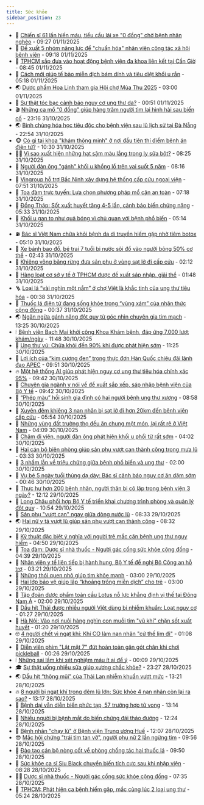 ```yaml
---
title: Sức khỏe
sidebar_position: 23
---
```


<!-- dantri-suc-khoe:START -->
- 🤔 [Chiến sĩ 61 lần hiến máu, tiểu cầu lái xe &quot;0 đồng&quot; chở bệnh nhân nghèo](https://dantri.com.vn/suc-khoe/chien-si-61-lan-hien-mau-tieu-cau-lai-xe-0-dong-cho-benh-nhan-ngheo-20251101162129411.htm) - 09:27 01/11/2025
- 🚦 [Đề xuất 5 nhóm năng lực để &quot;chuẩn hóa&quot; nhân viên công tác xã hội bệnh viện](https://dantri.com.vn/suc-khoe/de-xuat-5-nhom-nang-luc-de-chuan-hoa-nhan-vien-cong-tac-xa-hoi-benh-vien-20251101082001047.htm) - 09:18 01/11/2025
- 🤖 [TPHCM sắp đưa vào hoạt động bệnh viện đa khoa liên kết tại Cần Giờ](https://dantri.com.vn/suc-khoe/tphcm-sap-dua-vao-hoat-dong-benh-vien-da-khoa-lien-ket-tai-can-gio-20251101140822166.htm) - 08:45 01/11/2025
- 🐻 [Cách mới giúp tế bào miễn dịch bám dính và tiêu diệt khối u rắn](https://dantri.com.vn/suc-khoe/cach-moi-giup-te-bao-mien-dich-bam-dinh-va-tieu-diet-khoi-u-ran-20251031070109435.htm) - 05:18 01/11/2025
- 🌏 [Dược phẩm Hoa Linh tham gia Hội chợ Mùa Thu 2025](https://dantri.com.vn/suc-khoe/duoc-pham-hoa-linh-tham-gia-hoi-cho-mua-thu-2025-20251101091446150.htm) - 03:00 01/11/2025
- 👺 [Sự thật tóc bạc cảnh báo nguy cơ ung thư da?](https://dantri.com.vn/suc-khoe/su-that-toc-bac-canh-bao-nguy-co-ung-thu-da-20251030175604973.htm) - 00:51 01/11/2025
- 🎬 [Những ca mổ “0 đồng” giúp hàng trăm người tìm lại hình hài sau biến cố](https://dantri.com.vn/suc-khoe/nhung-ca-mo-0-dong-giup-hang-tram-nguoi-tim-lai-hinh-hai-sau-bien-co-20251029030323037.htm) - 23:16 31/10/2025
- 🌏 [Binh chủng hóa học tiêu độc cho bệnh viện sau lũ lịch sử tại Đà Nẵng](https://dantri.com.vn/suc-khoe/binh-chung-hoa-hoc-tieu-doc-cho-benh-vien-sau-lu-lich-su-tai-da-nang-20251031182327510.htm) - 22:54 31/10/2025
- 🐵 [Có gì tại khoa &quot;khám thông minh&quot; ở nơi đầu tiên thí điểm bệnh án điện tử?](https://dantri.com.vn/suc-khoe/co-gi-tai-khoa-kham-thong-minh-o-noi-dau-tien-thi-diem-benh-an-dien-tu-20251031121513228.htm) - 10:30 31/10/2025
- 👨‍🏫 [Vì sao xuất hiện những hạt sậm màu lắng trong ly sữa bột?](https://dantri.com.vn/suc-khoe/vi-sao-xuat-hien-nhung-hat-sam-mau-lang-trong-ly-sua-bot-20251031094602312.htm) - 08:25 31/10/2025
- 🤗 [Người đàn ông &quot;gánh&quot; khối u khổng lồ trên vai suốt 5 năm](https://dantri.com.vn/suc-khoe/nguoi-dan-ong-ganh-khoi-u-khong-lo-tren-vai-suot-5-nam-20251031151405671.htm) - 08:16 31/10/2025
- 🫶 [Vingroup hỗ trợ Bắc Ninh xây dựng hệ thống cấp cứu ngoại viện](https://dantri.com.vn/suc-khoe/vingroup-ho-tro-bac-ninh-xay-dung-he-thong-cap-cuu-ngoai-vien-20251031144440729.htm) - 07:51 31/10/2025
- 🙉 [Toạ đàm trực tuyến: Lựa chọn phương pháp mổ cận an toàn](https://dantri.com.vn/suc-khoe/toa-dam-truc-tuyen-lua-chon-phuong-phap-mo-can-an-toan-20251030165610011.htm) - 07:18 31/10/2025
- 🦅 [Đồng Tháp: Sốt xuất huyết tăng 4-5 lần, cảnh báo biến chứng nặng](https://dantri.com.vn/suc-khoe/dong-thap-sot-xuat-huyet-tang-4-5-lan-canh-bao-bien-chung-nang-20251031092549280.htm) - 05:33 31/10/2025
- 🐘 [Khối u gan to như quả bóng vì chủ quan với bệnh phổ biến](https://dantri.com.vn/suc-khoe/khoi-u-gan-to-nhu-qua-bong-vi-chu-quan-voi-benh-pho-bien-20251031112821329.htm) - 05:14 31/10/2025
- ⛽️ [Bác sĩ Việt Nam chữa khỏi bệnh da di truyền hiếm gặp nhờ tiêm botox](https://dantri.com.vn/suc-khoe/bac-si-viet-nam-chua-khoi-benh-da-di-truyen-hiem-gap-nho-tiem-botox-20251031105220043.htm) - 05:10 31/10/2025
- 🤡 [Xe bánh bao đổ, bé trai 7 tuổi bị nước sôi đổ vào người bỏng 50% cơ thể](https://dantri.com.vn/suc-khoe/xe-banh-bao-do-be-trai-7-tuoi-bi-nuoc-soi-do-vao-nguoi-bong-50-co-the-20251031090328745.htm) - 02:43 31/10/2025
- 💼 [Khiêng võng băng rừng đưa sản phụ ở vùng sạt lở đi cấp cứu](https://dantri.com.vn/suc-khoe/khieng-vong-bang-rung-dua-san-phu-o-vung-sat-lo-di-cap-cuu-20251031085858614.htm) - 02:12 31/10/2025
- 🤔 [Hàng loạt cơ sở y tế ở TPHCM được đề xuất sáp nhập, giải thể](https://dantri.com.vn/suc-khoe/hang-loat-co-so-y-te-o-tphcm-duoc-de-xuat-sap-nhap-giai-the-20251031012029360.htm) - 01:48 31/10/2025
- 🪜 [Loại lá “vài nghìn một nắm” ở chợ Việt là khắc tinh của ung thư tiêu hóa](https://dantri.com.vn/suc-khoe/loai-la-vai-nghin-mot-nam-o-cho-viet-la-khac-tinh-cua-ung-thu-tieu-hoa-20251031071433349.htm) - 00:38 31/10/2025
- 📝 [Thuốc lá điện tử đang sống khỏe trong “vùng xám” của nhận thức cộng đồng](https://dantri.com.vn/suc-khoe/thuoc-la-dien-tu-dang-song-khoe-trong-vung-xam-cua-nhan-thuc-cong-dong-20251031065826105.htm) - 00:37 31/10/2025
- 🌏 [Ngăn ngừa gánh nặng đột quỵ từ góc nhìn chuyên gia tim mạch](https://dantri.com.vn/suc-khoe/ngan-ngua-ganh-nang-dot-quy-tu-goc-nhin-chuyen-gia-tim-mach-20251030201007449.htm) - 13:25 30/10/2025
- 🕯 [Bệnh viện Bạch Mai khởi công Khoa Khám bệnh, đáp ứng 7.000 lượt khám/ngày](https://dantri.com.vn/suc-khoe/benh-vien-bach-mai-khoi-cong-khoa-kham-benh-dap-ung-7000-luot-khamngay-20251030184505740.htm) - 11:48 30/10/2025
- 🦍 [Ung thư vú: Chữa khỏi đến 90% khi được phát hiện sớm](https://dantri.com.vn/suc-khoe/ung-thu-vu-chua-khoi-den-90-khi-duoc-phat-hien-som-20251030182227610.htm) - 11:25 30/10/2025
- 🌈 [Lợi ích của “kim cương đen” trong thực đơn Hàn Quốc chiêu đãi lãnh đạo APEC](https://dantri.com.vn/suc-khoe/loi-ich-cua-kim-cuong-den-trong-thuc-don-han-quoc-chieu-dai-lanh-dao-apec-20251030143905836.htm) - 09:51 30/10/2025
- 🔥 [Một hệ thống AI giúp phát hiện nguy cơ ung thư tiêu hóa chính xác 95%](https://dantri.com.vn/suc-khoe/mot-he-thong-ai-giup-phat-hien-nguy-co-ung-thu-tieu-hoa-chinh-xac-95-20251030160828752.htm) - 09:42 30/10/2025
- 🌊 [Chuyên gia ngành y nói về đề xuất sắp xếp, sáp nhập bệnh viện của Bộ Y tế](https://dantri.com.vn/suc-khoe/chuyen-gia-nganh-y-noi-ve-de-xuat-sap-xep-sap-nhap-benh-vien-cua-bo-y-te-20251022232025751.htm) - 09:42 30/10/2025
- 🚦 [“Phép màu” hồi sinh gia đình có hai người bệnh ung thư xương](https://dantri.com.vn/suc-khoe/phep-mau-hoi-sinh-gia-dinh-co-hai-nguoi-benh-ung-thu-xuong-20251030153549469.htm) - 08:58 30/10/2025
- 🤖 [Xuyên đêm khiêng 3 nạn nhân bị sạt lở đi hơn 20km đến bệnh viện cấp cứu](https://dantri.com.vn/suc-khoe/xuyen-dem-khieng-3-nan-nhan-bi-sat-lo-di-hon-20km-den-benh-vien-cap-cuu-20251030121003955.htm) - 05:54 30/10/2025
- 🤡 [Những vùng đất trường thọ đều ăn chung một món, lại rất rẻ ở Việt Nam](https://dantri.com.vn/suc-khoe/nhung-vung-dat-truong-tho-deu-an-chung-mot-mon-lai-rat-re-o-viet-nam-20251030102027442.htm) - 04:09 30/10/2025
- 💂 [Chăm đi viện, người đàn ông phát hiện khối u phổi từ rất sớm](https://dantri.com.vn/suc-khoe/cham-di-vien-nguoi-dan-ong-phat-hien-khoi-u-phoi-tu-rat-som-20251030110101873.htm) - 04:02 30/10/2025
- 🦄 [Hai cán bộ biên phòng giúp sản phụ vượt cạn thành công trong mưa lũ](https://dantri.com.vn/suc-khoe/hai-can-bo-bien-phong-giup-san-phu-vuot-can-thanh-cong-trong-mua-lu-20251030100647855.htm) - 03:33 30/10/2025
- 🧠 [3 nhầm lẫn về triệu chứng giữa bệnh phổ biến và ung thư](https://dantri.com.vn/suc-khoe/3-nham-lan-ve-trieu-chung-giua-benh-pho-bien-va-ung-thu-20251030083329494.htm) - 02:00 30/10/2025
- 🤖 [Vụ bé 5 ngày tuổi thủng dạ dày: Bác sĩ cảnh báo nguy cơ ăn dặm sớm](https://dantri.com.vn/suc-khoe/vu-be-5-ngay-tuoi-thung-da-day-bac-si-canh-bao-nguy-co-an-dam-som-20251029164820819.htm) - 00:46 30/10/2025
- 💼 [Thực hư hơn 200 bệnh nhân, người thân bị cô lập trong bệnh viện 3 ngày?](https://dantri.com.vn/suc-khoe/thuc-hu-hon-200-benh-nhan-nguoi-than-bi-co-lap-trong-benh-vien-3-ngay-20251029173153689.htm) - 12:12 29/10/2025
- 🧰 [Long Châu phối hợp Bộ Y tế triển khai chương trình phòng và quản lý đột quỵ](https://dantri.com.vn/suc-khoe/long-chau-phoi-hop-bo-y-te-trien-khai-chuong-trinh-phong-va-quan-ly-dot-quy-20251029174452344.htm) - 10:54 29/10/2025
- 🎉 [Sản phụ &quot;vượt cạn&quot; ngay giữa dòng nước lũ](https://dantri.com.vn/suc-khoe/san-phu-vuot-can-ngay-giua-dong-nuoc-lu-20251029152408415.htm) - 08:33 29/10/2025
- 🌏 [Hai nữ y tá vượt lũ giúp sản phụ vượt cạn thành công](https://dantri.com.vn/suc-khoe/hai-nu-y-ta-vuot-lu-giup-san-phu-vuot-can-thanh-cong-20251029150519543.htm) - 08:32 29/10/2025
- 📝 [Kỹ thuật đặc biệt ý nghĩa với người trẻ mắc căn bệnh ung thư nguy hiểm](https://dantri.com.vn/suc-khoe/ky-thuat-dac-biet-y-nghia-voi-nguoi-tre-mac-can-benh-ung-thu-nguy-hiem-20251029112950967.htm) - 04:50 29/10/2025
- 🧠 [Tọa đàm: Dược sĩ nhà thuốc - Người gác cổng sức khỏe cộng đồng](https://dantri.com.vn/suc-khoe/toa-dam-duoc-si-nha-thuoc-nguoi-gac-cong-suc-khoe-cong-dong-20251029113852025.htm) - 04:39 29/10/2025
- 🚀 [Nhân viên y tế liên tiếp bị hành hung, Bộ Y tế đề nghị Bộ Công an hỗ trợ](https://dantri.com.vn/suc-khoe/nhan-vien-y-te-lien-tiep-bi-hanh-hung-bo-y-te-de-nghi-bo-cong-an-ho-tro-20251029102118539.htm) - 03:21 29/10/2025
- 💯 [Những thói quen nhỏ giúp tim khỏe mạnh](https://dantri.com.vn/suc-khoe/nhung-thoi-quen-nho-giup-tim-khoe-manh-20251028220532459.htm) - 03:00 29/10/2025
- 🫶 [Hai lớp bảo vệ giúp lấp “khoảng trống miễn dịch” cho trẻ](https://dantri.com.vn/suc-khoe/hai-lop-bao-ve-giup-lap-khoang-trong-mien-dich-cho-tre-20251028214534737.htm) - 03:00 29/10/2025
- 👹 [Tập đoàn dược phẩm toàn cầu Lotus nỗ lực khẳng định vị thế tại Đông Nam Á](https://dantri.com.vn/suc-khoe/tap-doan-duoc-pham-toan-cau-lotus-no-luc-khang-dinh-vi-the-tai-dong-nam-a-20251028163451228.htm) - 02:00 29/10/2025
- 🤩 [Dầu hít Thái được nhiều người Việt dùng bị nhiễm khuẩn: Loạt nguy cơ](https://dantri.com.vn/suc-khoe/dau-hit-thai-duoc-nhieu-nguoi-viet-dung-bi-nhiem-khuan-loat-nguy-co-20251029081244751.htm) - 01:27 29/10/2025
- 🌊 [Hà Nội: Vào nơi nuôi hàng nghìn con muỗi tìm &quot;vũ khí&quot; chặn sốt xuất huyết](https://dantri.com.vn/suc-khoe/ha-noi-vao-noi-nuoi-hang-nghin-con-muoi-tim-vu-khi-chan-sot-xuat-huyet-20251029071126918.htm) - 01:20 29/10/2025
- 🤓 [4 người chết vì ngạt khí: Khí CO làm nạn nhân &quot;cứ thế lịm đi&quot;](https://dantri.com.vn/suc-khoe/4-nguoi-chet-vi-ngat-khi-khi-co-lam-nan-nhan-cu-the-lim-di-20251029074446769.htm) - 01:08 29/10/2025
- 🌝 [Diễn viên phim &quot;Lật mặt 7&quot; đứt hoàn toàn gân gót chân khi chơi pickleball](https://dantri.com.vn/suc-khoe/dien-vien-phim-lat-mat-7-dut-hoan-toan-gan-got-chan-khi-choi-pickleball-20251028215357881.htm) - 00:26 29/10/2025
- 🕯 [Những sai lầm khi xét nghiệm máu ít ai để ý](https://dantri.com.vn/suc-khoe/nhung-sai-lam-khi-xet-nghiem-mau-it-ai-de-y-20251029032125219.htm) - 00:09 29/10/2025
- 🎓 [Sự thật uống nhiều sữa giúp xương chắc khỏe?](https://dantri.com.vn/suc-khoe/su-that-uong-nhieu-sua-giup-xuong-chac-khoe-20251028063402352.htm) - 23:27 28/10/2025
- 🌏 [Dầu hít “thông mũi” của Thái Lan nhiễm khuẩn vượt mức](https://dantri.com.vn/suc-khoe/dau-hit-thong-mui-cua-thai-lan-nhiem-khuan-vuot-muc-20251028194259072.htm) - 13:21 28/10/2025
- 🔥 [8 người bị ngạt khí trong đêm lũ lớn: Sức khỏe 4 nạn nhân còn lại ra sao?](https://dantri.com.vn/suc-khoe/8-nguoi-bi-ngat-khi-trong-dem-lu-lon-suc-khoe-4-nan-nhan-con-lai-ra-sao-20251028195829023.htm) - 13:17 28/10/2025
- 📝 [Bệnh dại vẫn diễn biến phức tạp, 57 trường hợp tử vong](https://dantri.com.vn/suc-khoe/benh-dai-van-dien-bien-phuc-tap-57-truong-hop-tu-vong-20251028200106458.htm) - 13:14 28/10/2025
- 🧠 [Nhiều người bị bệnh mắt do biến chứng đái tháo đường](https://dantri.com.vn/suc-khoe/nhieu-nguoi-bi-benh-mat-do-bien-chung-dai-thao-duong-20251028173010289.htm) - 12:24 28/10/2025
- 🦅 [Bệnh nhân &quot;chạy lũ&quot; ở Bệnh viện Trung ương Huế](https://dantri.com.vn/suc-khoe/benh-nhan-chay-lu-o-benh-vien-trung-uong-hue-20251028184112527.htm) - 12:07 28/10/2025
- 😎 [Mắc hội chứng &quot;trái tim tan vỡ&quot;, người phụ nữ 2 lần ngừng tim](https://dantri.com.vn/suc-khoe/mac-hoi-chung-trai-tim-tan-vo-nguoi-phu-nu-2-lan-ngung-tim-20251028160405408.htm) - 09:56 28/10/2025
- 🎉 [Đào tạo cán bộ nòng cốt về phòng chống tác hại thuốc lá](https://dantri.com.vn/suc-khoe/dao-tao-can-bo-nong-cot-ve-phong-chong-tac-hai-thuoc-la-20251028164802054.htm) - 09:50 28/10/2025
- 🫣 [Sức khỏe ca sĩ Siu Black chuyển biến tích cực sau khi nhập viện](https://dantri.com.vn/suc-khoe/suc-khoe-ca-si-siu-black-chuyen-bien-tich-cuc-sau-khi-nhap-vien-20251028151244910.htm) - 08:28 28/10/2025
- 🧑‍🏫 [Dược sĩ nhà thuốc - Người gác cổng sức khỏe cộng đồng](https://dantri.com.vn/suc-khoe/duoc-si-nha-thuoc-nguoi-gac-cong-suc-khoe-cong-dong-20251028143503732.htm) - 07:35 28/10/2025
- 🥷 [TPHCM: Phát hiện ca bệnh hiếm gặp, mắc cùng lúc 2 loại ung thư](https://dantri.com.vn/suc-khoe/tphcm-phat-hien-ca-benh-hiem-gap-mac-cung-luc-2-loai-ung-thu-20251028120058903.htm) - 05:24 28/10/2025<!-- dantri-suc-khoe:END -->
